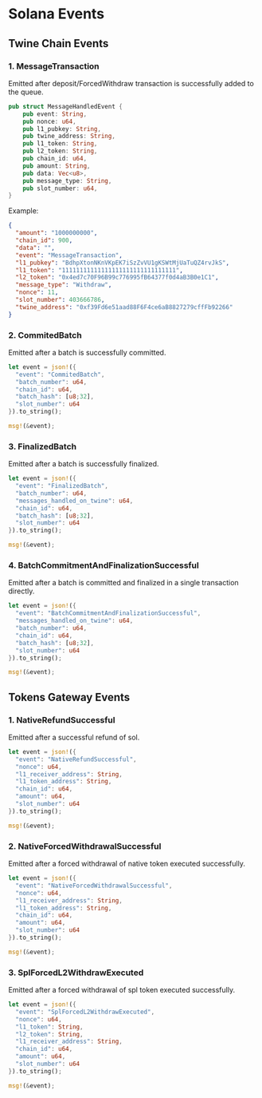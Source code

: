 # Solana Events

## Twine Chain Events

### 1. MessageTransaction

Emitted after deposit/ForcedWithdraw transaction is successfully added to the queue.

```rust
pub struct MessageHandledEvent {
    pub event: String,
    pub nonce: u64,
    pub l1_pubkey: String,
    pub twine_address: String,
    pub l1_token: String,
    pub l2_token: String,
    pub chain_id: u64,
    pub amount: String,
    pub data: Vec<u8>, 
    pub message_type: String,
    pub slot_number: u64,
}
```

Example:
```json
{
  "amount": "1000000000",
  "chain_id": 900,
  "data": "",
  "event": "MessageTransaction",
  "l1_pubkey": "BdhpXtonNKnVKpEK7iSzZvVU1gKSWtMjUaTuQZ4rvJkS",
  "l1_token": "11111111111111111111111111111111",
  "l2_token": "0x4ed7c70F96B99c776995fB64377f0d4aB3B0e1C1",
  "message_type": "Withdraw",
  "nonce": 11,
  "slot_number": 403666786,
  "twine_address": "0xf39Fd6e51aad88F6F4ce6aB8827279cffFb92266"
}
```

### 2. CommitedBatch

Emitted after a batch is successfully committed.

```rust
let event = json!({
  "event": "CommitedBatch",
  "batch_number": u64,
  "chain_id": u64,
  "batch_hash": [u8;32],
  "slot_number": u64
}).to_string();

msg!(&event);
```

### 3. FinalizedBatch

Emitted after a batch is successfully finalized.

```rust
let event = json!({
  "event": "FinalizedBatch",
  "batch_number": u64,
  "messages_handled_on_twine": u64,    
  "chain_id": u64,
  "batch_hash": [u8;32],
  "slot_number": u64
}).to_string();

msg!(&event);
```

### 4. BatchCommitmentAndFinalizationSuccessful

Emitted after a batch is committed and finalized in a single transaction directly.

```rust
let event = json!({
  "event": "BatchCommitmentAndFinalizationSuccessful",
  "messages_handled_on_twine": u64,
  "batch_number": u64,
  "chain_id": u64,
  "batch_hash": [u8;32],
  "slot_number": u64
}).to_string();

msg!(&event);
```

## Tokens Gateway Events

### 1. NativeRefundSuccessful

Emitted after a successful refund of sol.

```rust
let event = json!({
  "event": "NativeRefundSuccessful",
  "nonce": u64,
  "l1_receiver_address": String,
  "l1_token_address": String,
  "chain_id": u64,
  "amount": u64,
  "slot_number": u64 
}).to_string();

msg!(&event);
```

### 2. NativeForcedWithdrawalSuccessful

Emitted after a forced withdrawal of native token executed successfully.

```rust
let event = json!({
  "event": "NativeForcedWithdrawalSuccessful",
  "nonce": u64,
  "l1_receiver_address": String,
  "l1_token_address": String,
  "chain_id": u64,
  "amount": u64,
  "slot_number": u64
}).to_string();

msg!(&event);
```

### 3. SplForcedL2WithdrawExecuted

Emitted after a forced withdrawal of spl token executed successfully.

```rust
let event = json!({
  "event": "SplForcedL2WithdrawExecuted",
  "nonce": u64,
  "l1_token": String,
  "l2_token": String,
  "l1_receiver_address": String,
  "chain_id": u64,
  "amount": u64,
  "slot_number": u64
}).to_string();

msg!(&event);
```